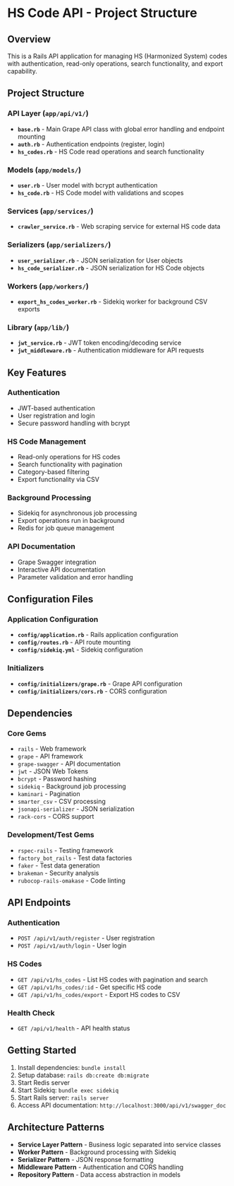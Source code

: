 # HS Code API - Project Structure

## Overview
This is a Rails API application for managing HS (Harmonized System) codes with authentication, read-only operations, search functionality, and export capability.

## Project Structure

### API Layer (`app/api/v1/`)
- **`base.rb`** - Main Grape API class with global error handling and endpoint mounting
- **`auth.rb`** - Authentication endpoints (register, login)
- **`hs_codes.rb`** - HS Code read operations and search functionality

### Models (`app/models/`)
- **`user.rb`** - User model with bcrypt authentication
- **`hs_code.rb`** - HS Code model with validations and scopes

### Services (`app/services/`)
- **`crawler_service.rb`** - Web scraping service for external HS code data

### Serializers (`app/serializers/`)
- **`user_serializer.rb`** - JSON serialization for User objects
- **`hs_code_serializer.rb`** - JSON serialization for HS Code objects

### Workers (`app/workers/`)
- **`export_hs_codes_worker.rb`** - Sidekiq worker for background CSV exports

### Library (`app/lib/`)
- **`jwt_service.rb`** - JWT token encoding/decoding service
- **`jwt_middleware.rb`** - Authentication middleware for API requests

## Key Features

### Authentication
- JWT-based authentication
- User registration and login
- Secure password handling with bcrypt

### HS Code Management
- Read-only operations for HS codes
- Search functionality with pagination
- Category-based filtering
- Export functionality via CSV

### Background Processing
- Sidekiq for asynchronous job processing
- Export operations run in background
- Redis for job queue management

### API Documentation
- Grape Swagger integration
- Interactive API documentation
- Parameter validation and error handling

## Configuration Files

### Application Configuration
- **`config/application.rb`** - Rails application configuration
- **`config/routes.rb`** - API route mounting
- **`config/sidekiq.yml`** - Sidekiq configuration

### Initializers
- **`config/initializers/grape.rb`** - Grape API configuration
- **`config/initializers/cors.rb`** - CORS configuration

## Dependencies

### Core Gems
- `rails` - Web framework
- `grape` - API framework
- `grape-swagger` - API documentation
- `jwt` - JSON Web Tokens
- `bcrypt` - Password hashing
- `sidekiq` - Background job processing
- `kaminari` - Pagination
- `smarter_csv` - CSV processing
- `jsonapi-serializer` - JSON serialization
- `rack-cors` - CORS support

### Development/Test Gems
- `rspec-rails` - Testing framework
- `factory_bot_rails` - Test data factories
- `faker` - Test data generation
- `brakeman` - Security analysis
- `rubocop-rails-omakase` - Code linting

## API Endpoints

### Authentication
- `POST /api/v1/auth/register` - User registration
- `POST /api/v1/auth/login` - User login

### HS Codes
- `GET /api/v1/hs_codes` - List HS codes with pagination and search
- `GET /api/v1/hs_codes/:id` - Get specific HS code
- `GET /api/v1/hs_codes/export` - Export HS codes to CSV

### Health Check
- `GET /api/v1/health` - API health status

## Getting Started

1. Install dependencies: `bundle install`
2. Setup database: `rails db:create db:migrate`
3. Start Redis server
4. Start Sidekiq: `bundle exec sidekiq`
5. Start Rails server: `rails server`
6. Access API documentation: `http://localhost:3000/api/v1/swagger_doc`

## Architecture Patterns

- **Service Layer Pattern** - Business logic separated into service classes
- **Worker Pattern** - Background processing with Sidekiq
- **Serializer Pattern** - JSON response formatting
- **Middleware Pattern** - Authentication and CORS handling
- **Repository Pattern** - Data access abstraction in models 